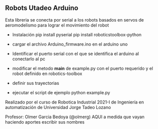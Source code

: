 ## Robots Utadeo Arduino

Esta libreria se conecta por serial a los robots basados en servos de aeromodelismo para lograr el movimiento del robot

- Instalación
    pip install pyserial
    pip install roboticstoolbox-python

- cargar el archivo Arduino_firmware.ino en el arduino uno

- Identificar el puerto serial con el que se identifica el arduino al conectarlo al pc

- modificar el metodo __main__ de example.py con el puerto requerido y el robot definido en robotics-toolbox 

- definir sus trayectorias

- ejecutar el script de ejemplo
    python example.py



Realizado por el curso de Robotica Industrial 2021-I de Ingeniería en automatización de Universidad Jorge Tadeo Lozano

Profesor: Olmer Garcia Bedoya (@olmerg)
AQUI a medida que vayan haciendo aportes escribir sus nombres

